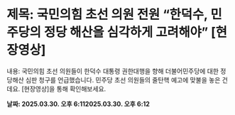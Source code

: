 # **제목: 국민의힘 초선 의원 전원 “한덕수, 민주당의 정당 해산을 심각하게 고려해야” [현장영상]**

  내용: 국민의힘 초선 의원들이 한덕수 대통령 권한대행을 향해 더불어민주당에 대한 정당해산 심판 청구를 언급했습니다. 민주당 초선 의원들의 줄탄핵 예고에 맞불을 놓은 건데요. [현장영상]을 통해 확인해보세요.

  **날짜: 2025.03.30. 오후 6:112025.03.30. 오후 6:12**